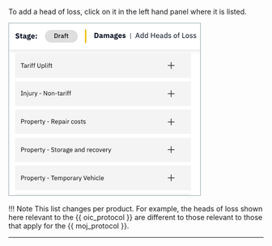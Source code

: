 To add a head of loss, click on it in the left hand panel where it is listed.

![Select Heads of Loss](../../assets/select-heads-of-loss.png)

!!! Note
    This list changes per product. For example, the heads of loss shown here relevant to the {{ oic_protocol }} are different to those relevant to those that apply for the {{ moj_protocol }}. 

---


